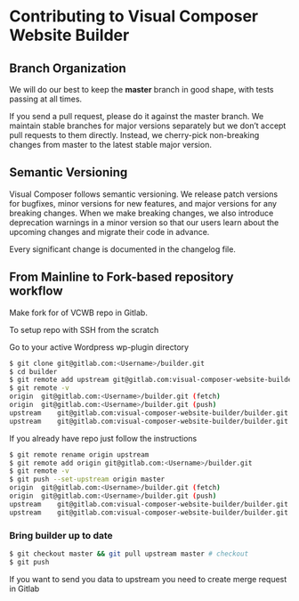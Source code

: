 # Contributing to Visual Composer Website Builder

## Branch Organization
We will do our best to keep the **master** branch in good shape, with tests passing at all times.

If you send a pull request, please do it against the master branch. We maintain stable branches for major versions separately but we don’t accept pull requests to them directly. Instead, we cherry-pick non-breaking changes from master to the latest stable major version.

## Semantic Versioning
Visual Composer follows semantic versioning. We release patch versions for bugfixes, minor versions for new features, and major versions for any breaking changes. When we make breaking changes, we also introduce deprecation warnings in a minor version so that our users learn about the upcoming changes and migrate their code in advance.

Every significant change is documented in the changelog file.


## From Mainline to Fork-based repository workflow

Make fork for of VCWB repo in Gitlab.

To setup repo with SSH from the scratch

Go to your active Wordpress wp-plugin directory

```sh
$ git clone git@gitlab.com:<Username>/builder.git
$ cd builder
$ git remote add upstream git@gitlab.com:visual-composer-website-builder/builder.git
$ git remote -v
origin	git@gitlab.com:<Username>/builder.git (fetch)
origin	git@gitlab.com:<Username>/builder.git (push)
upstream	git@gitlab.com:visual-composer-website-builder/builder.git (fetch)
upstream	git@gitlab.com:visual-composer-website-builder/builder.git (push)
```

If you already have repo just follow the instructions

```sh
$ git remote rename origin upstream
$ git remote add origin git@gitlab.com:<Username>/builder.git
$ git remote -v
$ git push --set-upstream origin master
origin	git@gitlab.com:<Username>/builder.git (fetch)
origin	git@gitlab.com:<Username>/builder.git (push)
upstream	git@gitlab.com:visual-composer-website-builder/builder.git (fetch)
upstream	git@gitlab.com:visual-composer-website-builder/builder.git (push)
```

### Bring builder up to date

```sh
$ git checkout master && git pull upstream master # checkout
$ git push
```

If you want to send you data to upstream you need to create merge request in Gitlab
